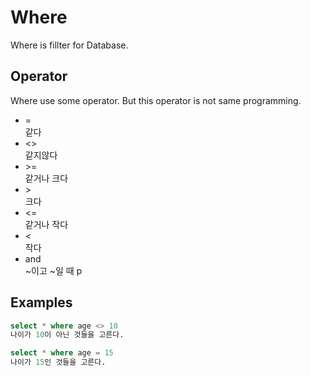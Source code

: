 # Where

Where is fillter for Database. 

## Operator
Where use some operator. But this operator is not same programming.

- =<br>
같다
- <><br>
같지않다
- \>=<br>
같거나 크다
- \><br>
크다
- <=<br>
같거나 작다
- <<br>
작다
- and<br>
~이고 ~일 때
p
## Examples

```sql
select * where age <> 10
나이가 10이 아닌 것들을 고른다.
```

```sql
select * where age = 15
나이가 15인 것들을 고른다.
```
